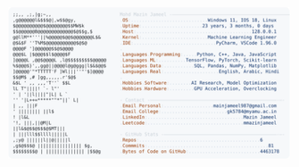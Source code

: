 <picture>
  <source srcset="https://raw.githubusercontent.com/mmazinjameel/mmazinjameel/main/dark_mode.svg?v=1738786262" media="(prefers-color-scheme: dark)">
  <img src="https://raw.githubusercontent.com/mmazinjameel/mmazinjameel/main/light_mode.svg?v=1738786262">
</picture>

